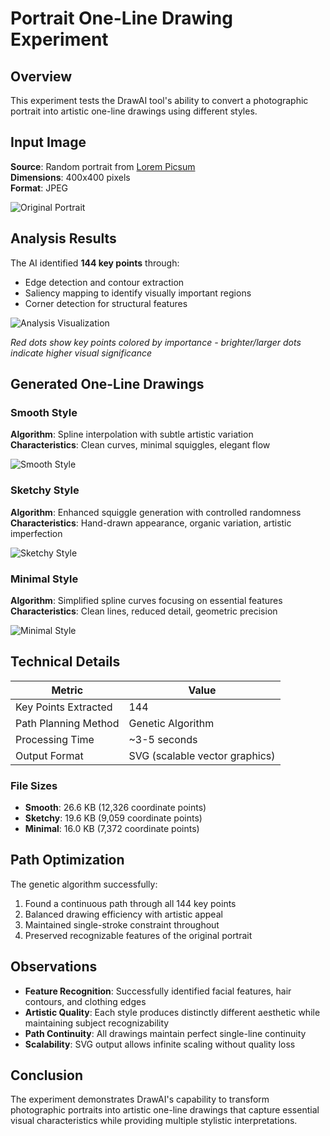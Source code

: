 # Portrait One-Line Drawing Experiment

## Overview

This experiment tests the DrawAI tool's ability to convert a photographic portrait into artistic one-line drawings using different styles.

## Input Image

**Source**: Random portrait from [Lorem Picsum](https://picsum.photos/400/400)  
**Dimensions**: 400x400 pixels  
**Format**: JPEG

![Original Portrait](test_portrait.jpg)

## Analysis Results

The AI identified **144 key points** through:
- Edge detection and contour extraction
- Saliency mapping to identify visually important regions  
- Corner detection for structural features

![Analysis Visualization](output_smooth_analysis.png)

*Red dots show key points colored by importance - brighter/larger dots indicate higher visual significance*

## Generated One-Line Drawings

### Smooth Style
**Algorithm**: Spline interpolation with subtle artistic variation  
**Characteristics**: Clean curves, minimal squiggles, elegant flow

![Smooth Style](output_smooth.svg)

### Sketchy Style  
**Algorithm**: Enhanced squiggle generation with controlled randomness  
**Characteristics**: Hand-drawn appearance, organic variation, artistic imperfection

![Sketchy Style](output_sketchy.svg)

### Minimal Style
**Algorithm**: Simplified spline curves focusing on essential features  
**Characteristics**: Clean lines, reduced detail, geometric precision

![Minimal Style](output_minimal.svg)

## Technical Details

| Metric | Value |
|--------|--------|
| Key Points Extracted | 144 |
| Path Planning Method | Genetic Algorithm |
| Processing Time | ~3-5 seconds |
| Output Format | SVG (scalable vector graphics) |

### File Sizes
- **Smooth**: 26.6 KB (12,326 coordinate points)
- **Sketchy**: 19.6 KB (9,059 coordinate points) 
- **Minimal**: 16.0 KB (7,372 coordinate points)

## Path Optimization

The genetic algorithm successfully:
1. Found a continuous path through all 144 key points
2. Balanced drawing efficiency with artistic appeal
3. Maintained single-stroke constraint throughout
4. Preserved recognizable features of the original portrait

## Observations

- **Feature Recognition**: Successfully identified facial features, hair contours, and clothing edges
- **Artistic Quality**: Each style produces distinctly different aesthetic while maintaining subject recognizability
- **Path Continuity**: All drawings maintain perfect single-line continuity
- **Scalability**: SVG output allows infinite scaling without quality loss

## Conclusion

The experiment demonstrates DrawAI's capability to transform photographic portraits into artistic one-line drawings that capture essential visual characteristics while providing multiple stylistic interpretations.
